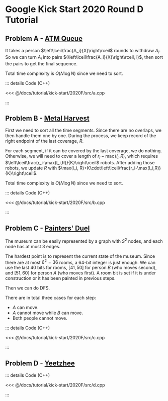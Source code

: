 # Google Kick Start 2020 Round D Tutorial

## Problem A - [ATM Queue](https://codingcompetitions.withgoogle.com/kickstart/round/000000000019ff48/00000000003f4ed8)

It takes a person $\left\lceil\frac{A_i}{X}\right\rceil$ rounds to withdraw $A_i$. So we can turn $A_i$ into pairs $(\left\lceil\frac{A_i}{X}\right\rceil, i)$, then sort the pairs to get the final sequence.

Total time complexity is $O(N\log N)$ since we need to sort.

::: details Code (C++)

<<< @/docs/tutorial/kick-start/2020F/src/a.cpp

:::

## Problem B - [Metal Harvest](https://codingcompetitions.withgoogle.com/kickstart/round/000000000019ff48/00000000003f4b8b)

First we need to sort all the time segments. Since there are no overlaps, we then handle them one by one. During the process, we keep record of the right endpoint of the last coverage, $R$.

For each segment, if it can be covered by the last coverage, we do nothing. Otherwise, we will need to cover a length of $r_i-\max(l_i,R)$, which requires $\left\lceil\frac{r_i-\max(l_i,R)}{K}\right\rceil$ robots. After adding those robots, we update $R$ with $\max(l_i, R)+K\cdot\left\lceil\frac{r_i-\max(l_i,R)}{K}\right\rceil$.

Total time complexity is $O(N\log N)$ since we need to sort.

::: details Code (C++)

<<< @/docs/tutorial/kick-start/2020F/src/b.cpp

:::

## Problem C - [Painters' Duel](https://codingcompetitions.withgoogle.com/kickstart/round/000000000019ff48/00000000003f47fb)

The museum can be easily represented by a graph with $S^2$ nodes, and each node has at most $3$ edges.

The hardest point is to represent the current state of the museum. Since there are at most $6^2=36$ rooms, a $64$-bit integer is just enough. We can use the last $40$ bits for rooms, $[41,50]$ for person $B$ (who moves second), and $[51,60]$ for person $A$ (who moves first). A room bit is set if it is under construction or it has been painted in previous steps.

Then we can do DFS.

There are in total three cases for each step:

- $A$ can move.
- $A$ cannot move while $B$ can move.
- Both people cannot move.

::: details Code (C++)

<<< @/docs/tutorial/kick-start/2020F/src/c.cpp

:::

## Problem D - [Yeetzhee](https://codingcompetitions.withgoogle.com/kickstart/round/000000000019ff48/00000000003f4dea)

::: details Code (C++)

<<< @/docs/tutorial/kick-start/2020F/src/d.cpp

:::

<Utterances />
